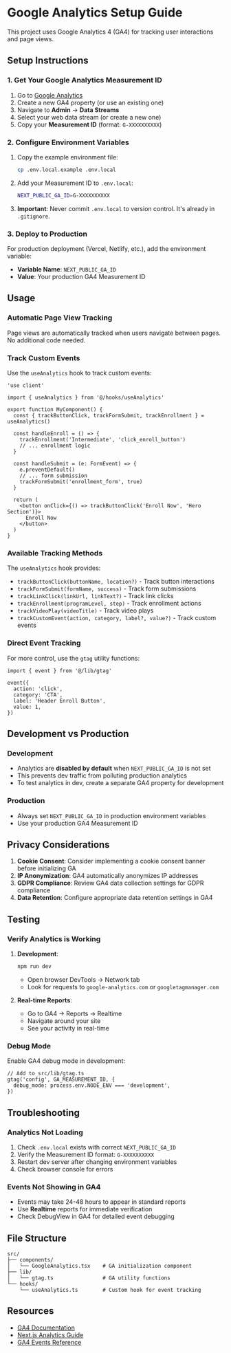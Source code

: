 # Google Analytics Setup Guide

This project uses Google Analytics 4 (GA4) for tracking user interactions and page views.

## Setup Instructions

### 1. Get Your Google Analytics Measurement ID

1. Go to [Google Analytics](https://analytics.google.com/)
2. Create a new GA4 property (or use an existing one)
3. Navigate to **Admin** → **Data Streams**
4. Select your web data stream (or create a new one)
5. Copy your **Measurement ID** (format: `G-XXXXXXXXXX`)

### 2. Configure Environment Variables

1. Copy the example environment file:
   ```bash
   cp .env.local.example .env.local
   ```

2. Add your Measurement ID to `.env.local`:
   ```bash
   NEXT_PUBLIC_GA_ID=G-XXXXXXXXXX
   ```

3. **Important**: Never commit `.env.local` to version control. It's already in `.gitignore`.

### 3. Deploy to Production

For production deployment (Vercel, Netlify, etc.), add the environment variable:

- **Variable Name**: `NEXT_PUBLIC_GA_ID`
- **Value**: Your production GA4 Measurement ID

## Usage

### Automatic Page View Tracking

Page views are automatically tracked when users navigate between pages. No additional code needed.

### Track Custom Events

Use the `useAnalytics` hook to track custom events:

```tsx
'use client'

import { useAnalytics } from '@/hooks/useAnalytics'

export function MyComponent() {
  const { trackButtonClick, trackFormSubmit, trackEnrollment } = useAnalytics()

  const handleEnroll = () => {
    trackEnrollment('Intermediate', 'click_enroll_button')
    // ... enrollment logic
  }

  const handleSubmit = (e: FormEvent) => {
    e.preventDefault()
    // ... form submission
    trackFormSubmit('enrollment_form', true)
  }

  return (
    <button onClick={() => trackButtonClick('Enroll Now', 'Hero Section')}>
      Enroll Now
    </button>
  )
}
```

### Available Tracking Methods

The `useAnalytics` hook provides:

- `trackButtonClick(buttonName, location?)` - Track button interactions
- `trackFormSubmit(formName, success)` - Track form submissions
- `trackLinkClick(linkUrl, linkText?)` - Track link clicks
- `trackEnrollment(programLevel, step)` - Track enrollment actions
- `trackVideoPlay(videoTitle)` - Track video plays
- `trackCustomEvent(action, category, label?, value?)` - Track custom events

### Direct Event Tracking

For more control, use the `gtag` utility functions:

```tsx
import { event } from '@/lib/gtag'

event({
  action: 'click',
  category: 'CTA',
  label: 'Header Enroll Button',
  value: 1,
})
```

## Development vs Production

### Development
- Analytics are **disabled by default** when `NEXT_PUBLIC_GA_ID` is not set
- This prevents dev traffic from polluting production analytics
- To test analytics in dev, create a separate GA4 property for development

### Production
- Always set `NEXT_PUBLIC_GA_ID` in production environment variables
- Use your production GA4 Measurement ID

## Privacy Considerations

1. **Cookie Consent**: Consider implementing a cookie consent banner before initializing GA
2. **IP Anonymization**: GA4 automatically anonymizes IP addresses
3. **GDPR Compliance**: Review GA4 data collection settings for GDPR compliance
4. **Data Retention**: Configure appropriate data retention settings in GA4

## Testing

### Verify Analytics is Working

1. **Development**:
   ```bash
   npm run dev
   ```
   - Open browser DevTools → Network tab
   - Look for requests to `google-analytics.com` or `googletagmanager.com`

2. **Real-time Reports**:
   - Go to GA4 → Reports → Realtime
   - Navigate around your site
   - See your activity in real-time

### Debug Mode

Enable GA4 debug mode in development:

```tsx
// Add to src/lib/gtag.ts
gtag('config', GA_MEASUREMENT_ID, {
  debug_mode: process.env.NODE_ENV === 'development',
})
```

## Troubleshooting

### Analytics Not Loading

1. Check `.env.local` exists with correct `NEXT_PUBLIC_GA_ID`
2. Verify the Measurement ID format: `G-XXXXXXXXXX`
3. Restart dev server after changing environment variables
4. Check browser console for errors

### Events Not Showing in GA4

- Events may take 24-48 hours to appear in standard reports
- Use **Realtime** reports for immediate verification
- Check DebugView in GA4 for detailed event debugging

## File Structure

```
src/
├── components/
│   └── GoogleAnalytics.tsx    # GA initialization component
├── lib/
│   └── gtag.ts                # GA utility functions
└── hooks/
    └── useAnalytics.ts        # Custom hook for event tracking
```

## Resources

- [GA4 Documentation](https://developers.google.com/analytics/devguides/collection/ga4)
- [Next.js Analytics Guide](https://nextjs.org/docs/app/building-your-application/optimizing/analytics)
- [GA4 Events Reference](https://developers.google.com/analytics/devguides/collection/ga4/events)
